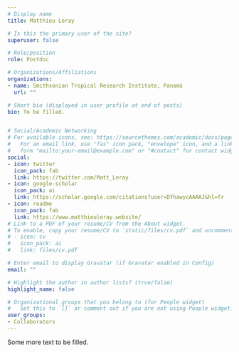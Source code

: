 ```yaml
---
# Display name
title: Matthieu Leray

# Is this the primary user of the site?
superuser: false

# Role/position
role: Postdoc

# Organizations/Affiliations
organizations:
- name: Smithsonian Tropical Research Institute, Panamá
  url: ""

# Short bio (displayed in user profile at end of posts)
bio: To be filled.


# Social/Academic Networking
# For available icons, see: https://sourcethemes.com/academic/docs/page-builder/#icons
#   For an email link, use "fas" icon pack, "envelope" icon, and a link in the
#   form "mailto:your-email@example.com" or "#contact" for contact widget.
social:
- icon: twitter
  icon_pack: fab
  link: https://twitter.com/Matt_Leray
- icon: google-scholar
  icon_pack: ai
  link: https://scholar.google.com/citations?user=DfhawycAAAAJ&hl=fr
- icon: readme
  icon_pack: fab
  link: https://www.matthieuleray.website/
# Link to a PDF of your resume/CV from the About widget.
# To enable, copy your resume/CV to `static/files/cv.pdf` and uncomment the lines below.
# - icon: cv
#   icon_pack: ai
#   link: files/cv.pdf

# Enter email to display Gravatar (if Gravatar enabled in Config)
email: ""

# Highlight the author in author lists? (true/false)
highlight_name: false

# Organizational groups that you belong to (for People widget)
#   Set this to `[]` or comment out if you are not using People widget.
user_groups:
- Collaborators
---
```


Some more text to be filled.
